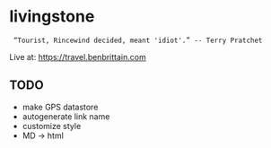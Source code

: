 # livingstone

``` “Tourist, Rincewind decided, meant 'idiot'.” -- Terry Pratchet```

Live at: https://travel.benbrittain.com


TODO
-----
* make GPS datastore
* autogenerate link name
* customize style
* MD -> html
